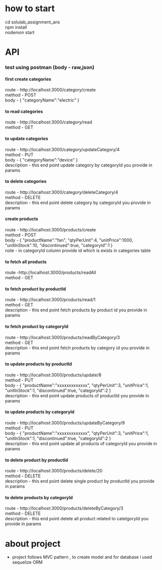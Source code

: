 
# how to start
cd solulab_assignment_ans<br>
npm install<br>
nodemon start<br>

# API
### test using postman (body - raw,json)

#### first create categories
route - http://localhost:3000/category/create<br>
method - POST<br>
body - {
       "categoryName":"electric"
       }
       
#### to read categories
route - http://localhost:3000/category/read<br>
method - GET

#### to update categories
route - http://localhost:3000/category/updateCategory/4<br>
method - PUT<br>
body - {
       "categoryName":"device"
       }<br>
description - this end point update category by categoryId you provide in params

#### to delete categories
route - http://localhost:3000/category/deleteCategory/4<br>
method - DELETE<br>
description - this end point delete category by categoryId you provide in params

####  create products
route - http://localhost:3000/products/create<br>
method - POST<br>
body - {
         "productName":"fan",
         "qtyPerUnit":4,
         "unitPrice":1000,
         "unitInStock":10,
         "discontinued":true,
         "categoryId":1
       }<br>
 note - in categoryId column provide id which is exists in categories table
 
 #### to fetch all products
route -http://localhost:3000/products/readAll<br>
method - GET<br>

 #### to fetch  product by productId
 route - http://localhost:3000/products/read/1<br>
 method - GET<br>
 description - this end point fetch products by product id you provide in params
 
 #### to fetch  product by categoryId
 route - http://localhost:3000/products/readByCategory/3<br>
 method - GET<br>
 description - this end point fetch products by category id you provide in params
 
 #### to update products by productId
route - http://localhost:3000/products/update/8<br>
method - PUT<br>
body - {
         "productName":"xxxxxxxxxxxxx",
         "qtyPerUnit":3,
         "unitPrice":1,
         "unitInStock":1,
         "discontinued":true,
         "categoryId":2
     }<br>
description - this end point update products of productId you provide in params
 
#### to update products by categoryId
route - http://localhost:3000/products/updateByCategory/9<br>
method - PUT<br>
body - {
         "productName":"xxxxxxxxxxxxx",
         "qtyPerUnit":3,
         "unitPrice":1,
         "unitInStock":1,
         "discontinued":true,
         "categoryId":2
     }<br>
description - this end point update all products of categoryId you provide in params

#### to delete product by productId
route - http://localhost:3000/products/delete/20<br>
method - DELETE<br>
description - this end point delete single product by productId you provide in params<br>

#### to delete products by categoryId
route - http://localhost:3000/products/deleteByCategory/3<br>
method - DELETE<br>
description - this end point delete all product related to catetgoryId you provide in params

# about project
* project follows MVC pattern , to create model and for database i used sequelize ORM

 
 
